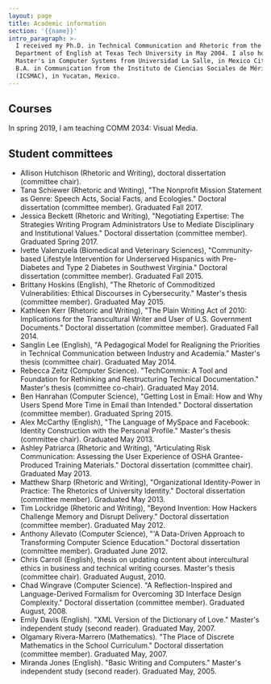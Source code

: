 ```yaml
---
layout: page
title: Academic information
section: '{{name}}'
intro_paragraph: >-
  I received my Ph.D. in Technical Communication and Rhetoric from the
  Department of English at Texas Tech University in May 2004. I also hold a
  Master's in Computer Systems from Universidad La Salle, in Mexico City, and a
  B.A. in Communication from the Instituto de Ciencias Sociales de Mérida
  (ICSMAC), in Yucatan, Mexico.
---
```

## Courses

In spring 2019, I am teaching COMM 2034: Visual Media.

## Student committees

* Allison Hutchison (Rhetoric and Writing), doctoral dissertation (committee chair).
* Tana Schiewer (Rhetoric and Writing), "The Nonprofit Mission Statement as Genre: Speech Acts, Social Facts, and Ecologies." Doctoral dissertation (committee member). Graduated Fall 2017.
* Jessica Beckett (Rhetoric and Writing), "Negotiating Expertise: The Strategies Writing Program Administrators Use to Mediate Disciplinary and Institutional Values." Doctoral dissertation (committee member). Graduated Spring 2017.
* Ivette Valenzuela (Biomedical and Veterinary Sciences), "Community-based Lifestyle Intervention for Underserved Hispanics with Pre-Diabetes and Type 2 Diabetes in Southwest Virginia." Doctoral dissertation (committee member). Graduated Fall 2015.
* Brittany Hoskins (English), "The Rhetoric of Commoditized Vulnerabilities: Ethical Discourses in Cybersecurity." Master's thesis (committee member). Graduated May 2015.
* Kathleen Kerr (Rhetoric and Writing), "The Plain Writing Act of 2010: Implications for the Transcultural Writer and User of U.S. Government Documents." Doctoral dissertation (committee member). Graduated Fall 2014.
* Sanglin Lee (English), "A Pedagogical Model for Realigning the Priorities in Technical Communication between Industry and Academia." Master's thesis (committee chair). Graduated May 2014.
* Rebecca Zeitz (Computer Science). "TechCommix: A Tool and Foundation for Rethinking and Restructuring Technical Documentation." Master's thesis (committee co-chair). Graduated May 2014.
* Ben Hanrahan (Computer Science), "Getting Lost in Email: How and Why Users Spend More Time in Email than Intended." Doctoral dissertation (committee member). Graduated Spring 2015.
* Alex McCarthy (English), "The Language of MySpace and Facebook: Identity Construction with the Personal Profile." Master's thesis (committee chair). Graduated May 2013.
* Ashley Patriarca (Rhetoric and Writing), "Articulating Risk Communication: Assessing the User Experience of OSHA Grantee-Produced Training Materials." Doctoral dissertation (committee chair). Graduated May 2013.
* Matthew Sharp (Rhetoric and Writing), "Organizational Identity-Power in Practice: The Rhetorics of University Identity." Doctoral dissertation (committee member). Graduated May 2013.
* Tim Lockridge (Rhetoric and Writing), "Beyond Invention: How Hackers Challenge Memory and Disrupt Delivery." Doctoral dissertation (committee member). Graduated May 2012.
* Anthony Allevato (Computer Science), "'A Data-Driven Approach to Transforming Computer Science Education." Doctoral dissertation (committee member). Graduated June 2012.
* Chris Carroll (English), thesis on updating content about intercultural ethics in business and technical writing courses. Master's thesis (committee chair). Graduated August, 2010.
* Chad Wingrave (Computer Science). "A Reflection-Inspired and Language-Derived Formalism for Overcoming 3D Interface Design Complexity." Doctoral dissertation (committee member). Graduated August, 2008.
* Emily Davis (English). "XML Version of the Dictionary of Love." Master's independent study (second reader). Graduated May, 2007.
* Olgamary Rivera-Marrero (Mathematics). "The Place of Discrete Mathematics in the School Curriculum." Doctoral dissertation (committee member). Graduated May, 2007.
* Miranda Jones (English). "Basic Writing and Computers." Master's independent study (second reader). Graduated May, 2005.

